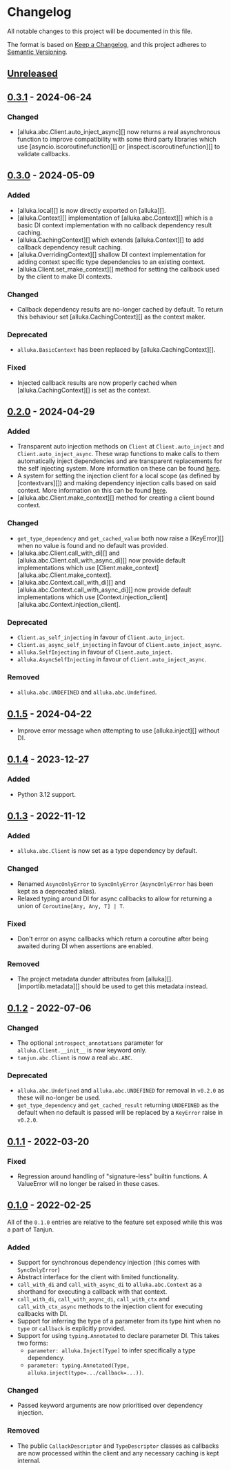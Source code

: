 # Changelog
All notable changes to this project will be documented in this file.

The format is based on [Keep a Changelog](https://keepachangelog.com/en/1.0.0/),
and this project adheres to [Semantic Versioning](https://semver.org/spec/v2.0.0.html).

## [Unreleased]
## [0.3.1] - 2024-06-24
### Changed
* [alluka.abc.Client.auto_inject_async][] now returns a real asynchronous function
  to improve compatibility with some third party libraries which use
  [asyncio.iscoroutinefunction][] or [inspect.iscoroutinefunction][] to validate
  callbacks.

## [0.3.0] - 2024-05-09
### Added
- [alluka.local][] is now directly exported on [alluka][].
- [alluka.Context][] implementation of [alluka.abc.Context][] which is a basic
  DI context implementation with no callback dependency result caching.
- [alluka.CachingContext][] which extends [alluka.Context][] to add callback
  dependency result caching.
- [alluka.OverridingContext][] shallow DI context implementation for adding
  context specific type dependencies to an existing context.
- [alluka.Client.set_make_context][] method for setting the callback used by
  the client to make DI contexts.

### Changed
- Callback dependency results are no-longer cached by default. To return this
  behaviour set [alluka.CachingContext][] as the context maker.

### Deprecated
- `alluka.BasicContext` has been replaced by [alluka.CachingContext][].

### Fixed
- Injected callback results are now properly cached when [alluka.CachingContext][]
  is set as the context.

## [0.2.0] - 2024-04-29
### Added
- Transparent auto injection methods on `Client` at `Client.auto_inject` and
  `Client.auto_inject_async`. These wrap functions to make calls to them
  automatically inject dependencies and are transparent replacements for the
  self injecting system.
  More information on these can be found
  [here](https://alluka.cursed.solutions/usage/#automatic-dependency-injection).
- A system for setting the injection client for a local scope (as defined by
  [contextvars][]) and making dependency injection calls based on said context.
  More information on this can be found
  [here](https://alluka.cursed.solutions/usage/#local-client).
- [alluka.abc.Client.make_context][] method for creating a client bound context.

### Changed
- `get_type_dependency` and `get_cached_value` both now raise a [KeyError][] when
  no value is found and no default was provided.
- [alluka.abc.Client.call_with_di][] and [alluka.abc.Client.call_with_async_di][]
  now provide default implementations which use
  [Client.make_context][alluka.abc.Client.make_context].
- [alluka.abc.Context.call_with_di][] and [alluka.abc.Context.call_with_async_di][]
  now provide default implementations which use
  [Context.injection_client][alluka.abc.Context.injection_client].

### Deprecated
- `Client.as_self_injecting` in favour of `Client.auto_inject`.
- `Client.as_async_self_injecting` in favour of `Client.auto_inject_async`.
- `alluka.SelfInjecting` in favour of `Client.auto_inject`.
- `alluka.AsyncSelfInjecting` in favour of `Client.auto_inject_async`.

### Removed
- `alluka.abc.UNDEFINED` and `alluka.abc.Undefined`.

## [0.1.5] - 2024-04-22
- Improve error message when attempting to use [alluka.inject][] without DI.

## [0.1.4] - 2023-12-27
### Added
- Python 3.12 support.

## [0.1.3] - 2022-11-12
### Added
- `alluka.abc.Client` is now set as a type dependency by default.

### Changed
- Renamed `AsyncOnlyError` to `SyncOnlyError` (`AsyncOnlyError` has been kept as a
  deprecated alias).
- Relaxed typing around DI for async callbacks to allow for returning a union of
  `Coroutine[Any, Any, T] | T`.

### Fixed
- Don't error on async callbacks which return a coroutine after being awaited
  during DI when assertions are enabled.

### Removed
- The project metadata dunder attributes from [alluka][].
  [importlib.metadata][] should be used to get this metadata instead.

## [0.1.2] - 2022-07-06
### Changed
- The optional `introspect_annotations` parameter for `alluka.Client.__init__`
  is now keyword only.
- `tanjun.abc.Client` is now a real `abc.ABC`.

### Deprecated
- `alluka.abc.Undefined` and `alluka.abc.UNDEFINED` for removal in `v0.2.0` as
   these will no-longer be used.
- `get_type_dependency` and `get_cached_result` returning `UNDEFINED` as the
  default when no default is passed will be replaced by a `KeyError` raise in
  `v0.2.0`.

## [0.1.1] - 2022-03-20
### Fixed
- Regression around handling of "signature-less" builtin functions.
  A ValueError will no longer be raised in these cases.

## [0.1.0] - 2022-02-25

All of the `0.1.0` entries are relative to the feature set exposed while this was a
part of Tanjun.

### Added
- Support for synchronous dependency injection (this comes with `SyncOnlyError`)
- Abstract interface for the client with limited functionality.
- `call_with_di` and `call_with_async_di` to `alluka.abc.Context` as a shorthand for
  executing a callback with that context.
- `call_with_di`, `call_with_async_di`, `call_with_ctx` and `call_with_ctx_async`
  methods to the injection client for executing callbacks with DI.
- Support for inferring the type of a parameter from its type hint
  when no `type` or `callback` is explicitly provided.
- Support for using `typing.Annotated` to declare parameter DI. This takes two forms:
    * `parameter: alluka.Inject[Type]` to infer specifically a type dependency.
    * `parameter: typing.Annotated(Type, alluka.inject(type=.../callback=...))`.

### Changed
- Passed keyword arguments are now prioritised over dependency injection.

### Removed
- The public `CallackDescriptor` and `TypeDescriptor` classes as callbacks
  are now processed within the client and any necessary caching is kept internal.

[Unreleased]: https://github.com/FasterSpeeding/Alluka/compare/v0.3.1...HEAD
[0.3.1]: https://github.com/FasterSpeeding/Alluka/compare/v0.3.0...v0.3.1
[0.3.0]: https://github.com/FasterSpeeding/Alluka/compare/v0.2.0...v0.3.0
[0.2.0]: https://github.com/FasterSpeeding/Alluka/compare/v0.1.5...v0.2.0
[0.1.5]: https://github.com/FasterSpeeding/Alluka/compare/v0.1.4...v0.1.5
[0.1.4]: https://github.com/FasterSpeeding/Alluka/compare/v0.1.3...v0.1.4
[0.1.3]: https://github.com/FasterSpeeding/Alluka/compare/v0.1.2...v0.1.3
[0.1.2]: https://github.com/FasterSpeeding/Alluka/compare/v0.1.1...v0.1.2
[0.1.1]: https://github.com/FasterSpeeding/Alluka/compare/v0.1.0...v0.1.1
[0.1.0]: https://github.com/FasterSpeeding/Alluka/compare/ed0567142b8e11f98408735495dbc4f771dc8643...v0.1.0
